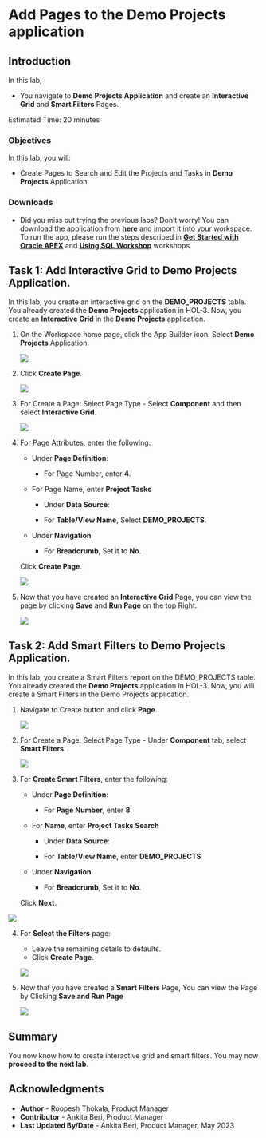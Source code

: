 # Add Pages to the Demo Projects application

## Introduction

In this lab,
  - You navigate to **Demo Projects Application** and create an **Interactive Grid** and **Smart Filters** Pages.

<!--
Customers will be able to:
- Review the items in the shopping cart
- Edit the quantity of the items
- Remove an item
- Clear the shopping cart
- Proceed to checkout

Estimated Time: 20 minutes

Watch the video below for a quick walk through of the lab.

[](youtube:Cvl9xMAqnm8)

-->
Estimated Time: 20 minutes


### Objectives
In this lab, you will:
- Create Pages to Search and Edit the Projects and Tasks in **Demo Projects** Application.

### Downloads

- Did you miss out trying the previous labs? Don’t worry! You can download the application from **[here](files/demo-projects-1.sql)** and import it into your workspace. To run the app, please run the steps described in **[Get Started with Oracle APEX](https://apexapps.oracle.com/pls/apex/r/dbpm/livelabs/run-workshop?p210_wid=3509)** and **[Using SQL Workshop](https://apexapps.oracle.com/pls/apex/r/dbpm/livelabs/run-workshop?p210_wid=3524)** workshops.

## Task 1: Add Interactive Grid to Demo Projects Application.
In this lab, you create an interactive grid on the **DEMO_PROJECTS** table. You already created the **Demo Projects** application in HOL-3. Now, you create an **Interactive Grid** in the **Demo Projects** application.

1. On the Workspace home page, click the App Builder icon. Select **Demo Projects** Application.

    ![](./images/select-demo-projects-app1.png " ")

2. Click **Create Page**.

    ![](./images/create-page11.png " ")

3. For Create a Page:
   Select Page Type - Select **Component** and then select **Interactive Grid**.

    ![](./images/create-ig-1.png " ")

4. For Page Attributes, enter the following:

    - Under **Page Definition**:

        - For Page Number, enter **4**.

    - For Page Name, enter **Project Tasks**  

        - Under **Data Source**:

        - For **Table/View Name**, Select **DEMO_PROJECTS**.

    - Under **Navigation**

        - For **Breadcrumb**, Set it to **No**.

    Click **Create Page**.

    ![](./images/create-ig-2.png " ")

5. Now that you have created an **Interactive Grid** Page, you can view the page by clicking **Save** and **Run Page** on the top Right.

    ![](./images/view-interactive-grid11.png " ")

## Task 2: Add Smart Filters to Demo Projects Application.
In this lab, you create a Smart Filters report on the DEMO_PROJECTS table. You already created the **Demo Projects** application in HOL-3. Now, you will create a Smart Filters in the Demo Projects application.

1. Navigate to Create button and click **Page**.

    ![](./images/create-sf-page11.png " ")

2. For Create a Page:
   Select Page Type - Under **Component** tab, select **Smart Filters**.

    ![](./images/create-sf-page12.png " ")

3. For **Create Smart Filters**, enter the following:
    - Under **Page Definition**:

        - For **Page Number**, enter **8**

    - For **Name**, enter **Project Tasks Search**  

       - Under **Data Source**:

       - For **Table/View Name**, enter **DEMO_PROJECTS**  

   - Under **Navigation**

       - For **Breadcrumb**, Set it to **No**.

   Click **Next**.

  ![](./images/create-sf-page13.png " ")

4. For **Select the Filters** page:
    - Leave the remaining details to defaults.
    - Click **Create Page**.

    ![](./images/create-sf-page14.png " ")

5. Now that you have created a **Smart Filters** Page, You can view the Page by Clicking **Save and Run Page**

    ![](./images/create-sf-page16.png " ")

## Summary

You now know how to create interactive grid and smart filters. You may now **proceed to the next lab**.

## Acknowledgments

- **Author** - Roopesh Thokala, Product Manager
- **Contributor** - Ankita Beri, Product Manager
- **Last Updated By/Date** - Ankita Beri, Product Manager, May 2023
